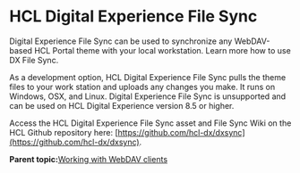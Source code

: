 # HCL Digital Experience File Sync 

Digital Experience File Sync can be used to synchronize any WebDAV-based HCL Portal theme with your local workstation. Learn more how to use DX File Sync.

As a development option, HCL Digital Experience File Sync pulls the theme files to your work station and uploads any changes you make. It runs on Windows, OSX, and Linux. Digital Experience File Sync is unsupported and can be used on HCL Digital Experience version 8.5 or higher.

Access the HCL Digital Experience File Sync asset and File Sync Wiki on the HCL Github repository here: [https://github.com/hcl-dx/dxsync](https://github.com/hcl-dx/dxsync).

**Parent topic:**[Working with WebDAV clients ](../admin-system/webdav_client.md)

